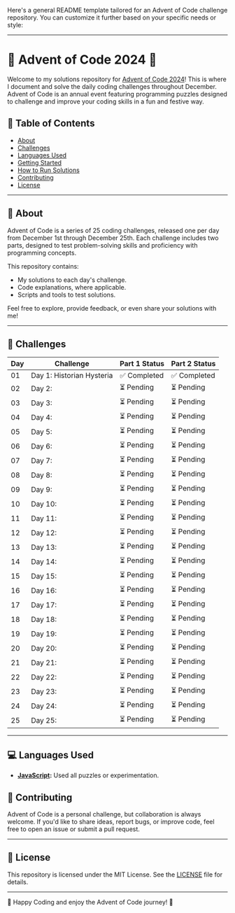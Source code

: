 Here's a general README template tailored for an Advent of Code challenge repository. You can customize it further based on your specific needs or style:

---

# 🎄 Advent of Code 2024 🎄

Welcome to my solutions repository for [Advent of Code 2024](https://adventofcode.com/2024)! This is where I document and solve the daily coding challenges throughout December. Advent of Code is an annual event featuring programming puzzles designed to challenge and improve your coding skills in a fun and festive way.

## 📖 Table of Contents
- [About](#about)
- [Challenges](#challenges)
- [Languages Used](#languages-used)
- [Getting Started](#getting-started)
- [How to Run Solutions](#how-to-run-solutions)
- [Contributing](#contributing)
- [License](#license)

---

## 🎯 About

Advent of Code is a series of 25 coding challenges, released one per day from December 1st through December 25th. Each challenge includes two parts, designed to test problem-solving skills and proficiency with programming concepts.

This repository contains:
- My solutions to each day's challenge.
- Code explanations, where applicable.
- Scripts and tools to test solutions.

Feel free to explore, provide feedback, or even share your solutions with me!

---

## 📅 Challenges

| Day | Challenge | Part 1 Status | Part 2 Status |  
|-----|-----------|---------------|---------------|  
| 01  | Day 1: Historian Hysteria | ✅ Completed  | ✅ Completed  |  
| 02  | Day 2: | ⏳ Pending | ⏳ Pending |  
| 03  | Day 3: | ⏳ Pending | ⏳ Pending |
| 04  | Day 4: | ⏳ Pending | ⏳ Pending |
| 05  | Day 5: | ⏳ Pending | ⏳ Pending |
| 06  | Day 6: | ⏳ Pending | ⏳ Pending |
| 07  | Day 7: | ⏳ Pending | ⏳ Pending |
| 08  | Day 8: | ⏳ Pending | ⏳ Pending |
| 09  | Day 9: | ⏳ Pending | ⏳ Pending |
| 10  | Day 10: | ⏳ Pending | ⏳ Pending |
| 11  | Day 11: | ⏳ Pending | ⏳ Pending |
| 12  | Day 12: | ⏳ Pending | ⏳ Pending |
| 13  | Day 13: | ⏳ Pending | ⏳ Pending |
| 14  | Day 14: | ⏳ Pending | ⏳ Pending |
| 15  | Day 15: | ⏳ Pending | ⏳ Pending |
| 16  | Day 16: | ⏳ Pending | ⏳ Pending |
| 17  | Day 17: | ⏳ Pending | ⏳ Pending |
| 18  | Day 18: | ⏳ Pending | ⏳ Pending |
| 19  | Day 19: | ⏳ Pending | ⏳ Pending |
| 20  | Day 20: | ⏳ Pending | ⏳ Pending |
| 21  | Day 21: | ⏳ Pending | ⏳ Pending |
| 22  | Day 22: | ⏳ Pending | ⏳ Pending |
| 23  | Day 23: | ⏳ Pending | ⏳ Pending |
| 24  | Day 24: | ⏳ Pending | ⏳ Pending |
| 25  | Day 25: | ⏳ Pending | ⏳ Pending |  

---

## 💻 Languages Used

- **[JavaScript](https://developer.mozilla.org/en-US/docs/Web/JavaScript):** Used all puzzles or experimentation.


## 🤝 Contributing

Advent of Code is a personal challenge, but collaboration is always welcome. If you'd like to share ideas, report bugs, or improve code, feel free to open an issue or submit a pull request.

---

## 📜 License

This repository is licensed under the MIT License. See the [LICENSE](LICENSE) file for details.

---

🎅 Happy Coding and enjoy the Advent of Code journey! 🚀